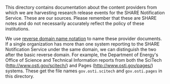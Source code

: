This directory contains documentation about the content providers from which we are harvesting research release events for the SHARE Notification Service. These are our sources. Please remember that these are SHARE notes and do not necessarily accurately reflect the policy of these institutions.

We use [reverse domain name notation](http://en.wikipedia.org/wiki/Reverse_domain_name_notation) to name these provider documents. If a single organization has more than one system reporting to the SHARE Notification Service under the same domain, we can distinguish the two after the basic reverse domain. For example, the Department of Energy's Office of Science and Technical Information reports from both the SciTech (http://www.osti.gov/scitech/) and Pages (http://www.osti.gov/pages/) systems. These get the file names `gov.osti.scitech` and `gov.osti.pages` in this directory.

